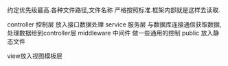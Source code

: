 

约定优先级最高.各种文件路径,文件名称 严格按照标准.框架内部就是这样去读取.


controller  控制层  放入接口数据处理
service  服务层  与数据库连接通信获取数据,处理数据给到controller层
middleware 中间件  做一些通用的控制
public 放入静态文件


view放入视图模板层
